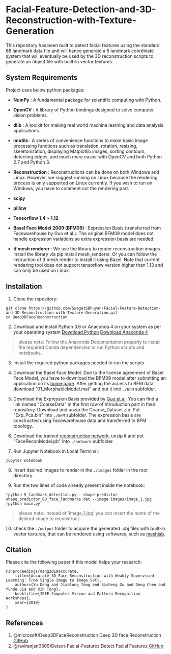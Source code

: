 # Facial-Feature-Detection-and-3D-Reconstruction-with-Texture-Generation

This repository has been built to detect facial features using the standard 68 landmark data file and will hance generate a 5 landmark coordinate system that will eventually be used by the 3D reconstruction scripts to generate an object file with built-in vector textures.


## System Requirements

Project uses below python packages:

- __NumPy__ : A fundamental package for scientific computing with Python.

- __OpenCV__ : A library of Python bindings designed to solve computer vision problems.

- __dlib__ : A toolkit for making real world machine learning and data analysis applications.

- __imutils__ : A series of convenience functions to make basic image processing functions such as translation, rotation, resizing, skeletonization, displaying Matplotlib images, sorting contours, detecting edges, and much more easier with OpenCV and both Python 2.7 and Python 3.

- __Reconstruction__ : Reconstructions can be done on both Windows and Linux. However, we suggest running on Linux because the rendering process is only supported on Linux currently. If you wish to run on Windows, you have to comment out the rendering part.

- __scipy__ 

- __pillow__

- __Tensorflow 1.4 ~ 1.12__

- __Basel Face Model 2009 (BFM09)__ : Expression Basis (transferred from Facewarehouse by Guo et al.). The original BFM09 model does not handle expression variations so extra expression basis are needed.

- __tf mesh renderer__ : We use the library to render reconstruction images. Install the library via pip install mesh_renderer. Or you can follow the instruction of tf mesh render to install it using Bazel. Note that current rendering tool does not support tensorflow version higher than 1.13 and can only be used on Linux.


## Installation

1. Clone the repository:
```
git clone https://github.com/SwagatSBhuyan/Facial-Feature-Detection-and-3D-Reconstruction-with-Texture-Generation.git
cd Deep3DFaceReconstruction
```

2. Download and install Python 3.6 or Anaconda 4 on your system as per your operating system [Download Python](https://www.python.org/downloads/release/python-360/) [Download Anaconda 4](https://www.anaconda.com/products/individual)
> please note: Follow the Anaconda Documentation properly to install the required Conda dependencies to run Python scripts and notebooks.

3. Install the required python packages needed to run the scripts.

4. Download the Basel Face Model. Due to the license agreement of Basel Face Model, you have to download the BFM09 model after submitting an application on its [home page](https://faces.dmi.unibas.ch/bfm/bfm2019.html). After getting the access to BFM data, download "01_MorphableModel.mat" and put it into ```./BFM``` subfolder.

5. Download the Expression Basis provided by [Guo et al](https://github.com/Juyong/3DFace). You can find a link named "CoarseData" in the first row of Introduction part in their repository. Download and unzip the Coarse_Dataset.zip. Put "Exp_Pca.bin" into ```./BFM``` subfolder. The expression basis are constructed using Facewarehouse data and transferred to BFM topology.

6. Download the trained [reconstruction network](https://drive.google.com/file/d/176LCdUDxAj7T2awQ5knPMPawq5Q2RUWM/view), unzip it and put "FaceReconModel.pb" into ```./network``` subfolder.

7. Run Jupyter Notebook in Local Terminal:
```
jupyter notebook
```
8. Insert desired images to render in the ```./images``` folder in the root directory.

9. Run the two lines of code already present inside the notebook:
```
!python 5_landmark_detection.py --shape-predictor shape_predictor_68_face_landmarks.dat --image images/image_1.jpg
!python main.py
```
> please note: instead of 'image_1.jpg' you can insert the name of the desired image to reconstruct.

10. check the ```./output``` folder to acquire the generated .obj files with built-in vector textures, that can be rendered using softwares, such as [meshlab](https://www.meshlab.net/#download).


## Citation
Please cite the following paper if this model helps your research:
```
@inproceedings{deng2019accurate,
    title={Accurate 3D Face Reconstruction with Weakly-Supervised Learning: From Single Image to Image Set},
    author={Yu Deng and Jiaolong Yang and Sicheng Xu and Dong Chen and Yunde Jia and Xin Tong},
    booktitle={IEEE Computer Vision and Pattern Recognition Workshops},
    year={2019}
}
```

## References
1. @microsoft/Deep3DFaceReconstruction Deep 3D face Reconstruction [GitHub](https://github.com/microsoft/Deep3DFaceReconstruction)
2. @raviranjan0309/Detect-Facial-Features Detect Facial Features [GitHub](https://github.com/raviranjan0309/Detect-Facial-Features)


